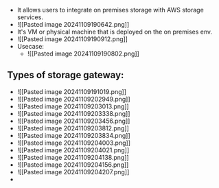 * It allows users to integrate on premises storage with AWS storage services.
* ![[Pasted image 20241109190642.png]]
* It's VM or physical machine that is deployed on the on premises env.
* ![[Pasted image 20241109190912.png]]
* Usecase:
	* ![[Pasted image 20241109190802.png]]


## Types of storage gateway:
* ![[Pasted image 20241109191019.png]]
* ![[Pasted image 20241109202949.png]]
* ![[Pasted image 20241109203013.png]]
* ![[Pasted image 20241109203338.png]]
* ![[Pasted image 20241109203456.png]]
* ![[Pasted image 20241109203812.png]]
* ![[Pasted image 20241109203834.png]]
* ![[Pasted image 20241109204003.png]]
* ![[Pasted image 20241109204021.png]]
* ![[Pasted image 20241109204138.png]]
* ![[Pasted image 20241109204156.png]]
* ![[Pasted image 20241109204207.png]]
* 